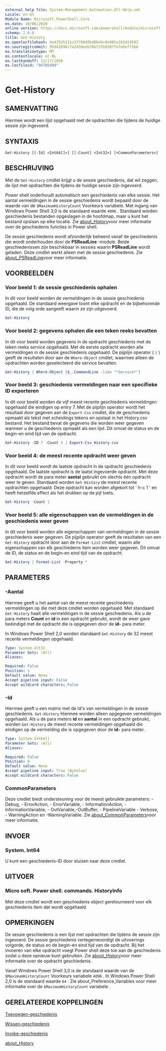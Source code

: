 ```yaml
---
external help file: System.Management.Automation.dll-Help.xml
Locale: en-US
Module Name: Microsoft.PowerShell.Core
ms.date: 10/06/2020
online version: https://docs.microsoft.com/powershell/module/microsoft.powershell.core/get-history?view=powershell-7.2&WT.mc_id=ps-gethelp
schema: 2.0.0
title: Get-History
ms.openlocfilehash: be47925211c57760ddbd0bd4c8e985e161d24593
ms.sourcegitcommit: 95d41698c7a2450eeb70ef2fb6507fe7e6eff3b6
ms.translationtype: MT
ms.contentlocale: nl-NL
ms.lasthandoff: 11/17/2020
ms.locfileid: "94705499"
---
```

# Get-History

## SAMENVATTING
Hiermee wordt een lijst opgehaald met de opdrachten die tijdens de huidige sessie zijn ingevoerd.

## SYNTAXIS

```
Get-History [[-Id] <Int64[]>] [[-Count] <Int32>] [<CommonParameters>]
```

## BESCHRIJVING

Met de `Get-History` cmdlet krijgt u de sessie geschiedenis, dat wil zeggen, de lijst met opdrachten die tijdens de huidige sessie zijn ingevoerd.

Power shell onderhoudt automatisch een geschiedenis van elke sessie. Het aantal vermeldingen in de sessie geschiedenis wordt bepaald door de waarde van de `$MaximumHistoryCount` Voorkeurs variabele. Met ingang van Windows Power Shell 3,0 is de standaard waarde `4096` . Standaard worden geschiedenis bestanden opgeslagen in de hoofdmap, maar u kunt het bestand opslaan op elke locatie. Zie [about_History](About/about_History.md)voor meer informatie over de geschiedenis functies in Power shell.

De sessie geschiedenis wordt afzonderlijk beheerd vanaf de geschiedenis die wordt onderhouden door de **PSReadLine** -module.
Beide geschiedenissen zijn beschikbaar in sessies waarin **PSReadLine** wordt geladen. Deze cmdlet werkt alleen met de sessie geschiedenis. Zie [about_PSReadLine](../PSReadLine/About/about_PSReadLine.md)voor meer informatie.

## VOORBEELDEN

### Voor beeld 1: de sessie geschiedenis ophalen

In dit voor beeld worden de vermeldingen in de sessie geschiedenis opgehaald. De standaard weergave toont elke opdracht en de bijbehorende ID, die de volg orde aangeeft waarin ze zijn uitgevoerd.

```powershell
Get-History
```

### Voor beeld 2: gegevens ophalen die een teken reeks bevatten

In dit voor beeld worden gegevens in de opdracht geschiedenis met de teken reeks service opgehaald. Met de eerste opdracht worden alle vermeldingen in de sessie geschiedenis opgehaald. De pijplijn operator ( `|` ) geeft de resultaten door aan de `Where-Object` cmdlet, waarmee alleen de opdrachten worden geselecteerd die service bevatten.

```powershell
Get-History | Where-Object {$_.CommandLine -like "*Service*"}
```

### Voor beeld 3: geschiedenis vermeldingen naar een specifieke ID exporteren

In dit voor beeld worden de vijf meest recente geschiedenis vermeldingen opgehaald die eindigen op entry 7. Met de pijplijn operator wordt het resultaat door gegeven aan de `Export-Csv` cmdlet, die de geschiedenis opmaakt als tekst met scheidings tekens en opslaat in het History.csv bestand. Het bestand bevat de gegevens die worden weer gegeven wanneer u de geschiedenis opmaakt als een lijst. Dit omvat de status en de begin-en eind tijd van de opdracht.

```powershell
Get-History -ID 7 -Count 5 | Export-Csv History.csv
```

### Voor beeld 4: de meest recente opdracht weer geven

In dit voor beeld wordt de laatste opdracht in de opdracht geschiedenis opgehaald. De laatste opdracht is de laatst ingevoerde opdracht. Met deze opdracht wordt de para meter **aantal** gebruikt om slechts één opdracht weer te geven. Standaard worden `Get-History` de meest recente opdrachten opgehaald. Deze opdracht kan worden afgekort tot ' h-c 1 ' en heeft hetzelfde effect als het drukken op de pijl toets.

```powershell
Get-History -Count 1
```

### Voor beeld 5: alle eigenschappen van de vermeldingen in de geschiedenis weer geven

In dit voor beeld worden alle eigenschappen van vermeldingen in de sessie geschiedenis weer gegeven. De pijplijn operator geeft de resultaten van een `Get-History` opdracht door aan de `Format-List` cmdlet, waarin alle eigenschappen van elk geschiedenis item worden weer gegeven. Dit omvat de ID, de status en de begin-en eind tijd van de opdracht.

```powershell
Get-History | Format-List -Property *
```

## PARAMETERS

### -Aantal

Hiermee geeft u het aantal van de meest recente geschiedenis vermeldingen op die met deze cmdlet worden opgehaald. Met standaard `Get-History` haalt alle vermeldingen in de sessie geschiedenis. Als u de para meters **Count** en **id** in een opdracht gebruikt, wordt de weer gave beëindigd met de opdracht die is opgegeven door de **id-** para meter.

In Windows Power Shell 2,0 worden standaard `Get-History` de 32 meest recente vermeldingen opgehaald.

```yaml
Type: System.Int32
Parameter Sets: (All)
Aliases:

Required: False
Position: 1
Default value: None
Accept pipeline input: False
Accept wildcard characters: False
```

### -Id

Hiermee geeft u een matrix met de Id's van vermeldingen in de sessie geschiedenis. `Get-History` Hiermee worden alleen opgegeven vermeldingen opgehaald. Als u de para meters **id** en **aantal** in een opdracht gebruikt, worden `Get-History` de meest recente vermeldingen opgehaald die eindigen op de vermelding die is opgegeven door de **id-** para meter.

```yaml
Type: System.Int64[]
Parameter Sets: (All)
Aliases:

Required: False
Position: 0
Default value: None
Accept pipeline input: True (ByValue)
Accept wildcard characters: False
```

### CommonParameters

Deze cmdlet biedt ondersteuning voor de meest gebruikte parameters: -Debug, - ErrorAction, - ErrorVariable, - InformationAction, -InformationVariable, - OutVariable,-OutBuffer, - PipelineVariable - Verbose, - WarningAction en -WarningVariable. Zie [about_CommonParameters](https://go.microsoft.com/fwlink/?LinkID=113216)voor meer informatie.

## INVOER

### System. Int64

U kunt een geschiedenis-ID door sluizen naar deze cmdlet.

## UITVOER

### Micro soft. Power shell. commands. HistoryInfo

Met deze cmdlet wordt een geschiedenis object geretourneerd voor elk geschiedenis item dat wordt opgehaald.

## OPMERKINGEN

De sessie geschiedenis is een lijst met opdrachten die tijdens de sessie zijn ingevoerd. De sessie geschiedenis vertegenwoordigt de uitvoerings volgorde, de status en de begin-en eind tijd van de opdracht. Bij het invoeren van elke opdracht voegt Power shell deze toe aan de geschiedenis zodat u deze opnieuw kunt gebruiken. Zie [about_History](About/about_History.md)voor meer informatie over de opdracht geschiedenis.

Vanaf Windows Power Shell 3,0 is de standaard waarde van de `$MaximumHistoryCount` Voorkeurs variabele `4096` . In Windows Power Shell 2,0 is de standaard waarde `64` . Zie about_Preference_Variables voor meer informatie over de `$MaximumHistoryCount` variabele [](About/about_Preference_Variables.md).

## GERELATEERDE KOPPELINGEN

[Toevoegen-geschiedenis](Add-History.md)

[Wissen-geschiedenis](Clear-History.md)

[Invoke-geschiedenis](Invoke-History.md)

[about_History](About/about_History.md)
